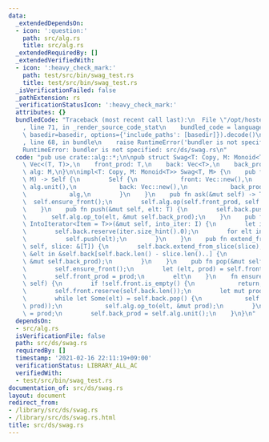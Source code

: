 ```yaml
---
data:
  _extendedDependsOn:
  - icon: ':question:'
    path: src/alg.rs
    title: src/alg.rs
  _extendedRequiredBy: []
  _extendedVerifiedWith:
  - icon: ':heavy_check_mark:'
    path: test/src/bin/swag_test.rs
    title: test/src/bin/swag_test.rs
  _isVerificationFailed: false
  _pathExtension: rs
  _verificationStatusIcon: ':heavy_check_mark:'
  attributes: {}
  bundledCode: "Traceback (most recent call last):\n  File \"/opt/hostedtoolcache/Python/3.9.1/x64/lib/python3.9/site-packages/onlinejudge_verify/documentation/build.py\"\
    , line 71, in _render_source_code_stat\n    bundled_code = language.bundle(stat.path,\
    \ basedir=basedir, options={'include_paths': [basedir]}).decode()\n  File \"/opt/hostedtoolcache/Python/3.9.1/x64/lib/python3.9/site-packages/onlinejudge_verify/languages/user_defined.py\"\
    , line 68, in bundle\n    raise RuntimeError('bundler is not specified: {}'.format(path.as_posix()))\n\
    RuntimeError: bundler is not specified: src/ds/swag.rs\n"
  code: "pub use crate::alg::*;\n\npub struct Swag<T: Copy, M: Monoid<T>> {\n    front:\
    \ Vec<(T, T)>,\n    front_prod: T,\n    back: Vec<T>,\n    back_prod: T,\n   \
    \ alg: M,\n}\n\nimpl<T: Copy, M: Monoid<T>> Swag<T, M> {\n    pub fn new(alg:\
    \ M) -> Self {\n        Self {\n            front: Vec::new(),\n            front_prod:\
    \ alg.unit(),\n            back: Vec::new(),\n            back_prod: alg.unit(),\n\
    \            alg,\n        }\n    }\n    pub fn ask(&mut self) -> T {\n      \
    \  self.ensure_front();\n        self.alg.op(self.front_prod, self.back_prod)\n\
    \    }\n    pub fn push(&mut self, elt: T) {\n        self.back.push(elt);\n \
    \       self.alg.op_to(elt, &mut self.back_prod);\n    }\n    pub fn extend<I:\
    \ IntoIterator<Item = T>>(&mut self, into_iter: I) {\n        let iter = into_iter.into_iter();\n\
    \        self.back.reserve(iter.size_hint().0);\n        for elt in iter {\n \
    \           self.push(elt);\n        }\n    }\n    pub fn extend_from_slice(&mut\
    \ self, slice: &[T]) {\n        self.back.extend_from_slice(slice);\n        for\
    \ &elt in &self.back[self.back.len() - slice.len()..] {\n            self.alg.op_to(elt,\
    \ &mut self.back_prod);\n        }\n    }\n    pub fn pop(&mut self) -> T {\n\
    \        self.ensure_front();\n        let (elt, prod) = self.front.pop().unwrap();\n\
    \        self.front_prod = prod;\n        elt\n    }\n    fn ensure_front(&mut\
    \ self) {\n        if !self.front.is_empty() {\n            return;\n        }\n\
    \        self.front.reserve(self.back.len());\n        let mut prod = self.alg.unit();\n\
    \        while let Some(elt) = self.back.pop() {\n            self.front.push((elt,\
    \ prod));\n            self.alg.op_to(elt, &mut prod);\n        }\n        self.front_prod\
    \ = prod;\n        self.back_prod = self.alg.unit();\n    }\n}\n"
  dependsOn:
  - src/alg.rs
  isVerificationFile: false
  path: src/ds/swag.rs
  requiredBy: []
  timestamp: '2021-02-16 22:11:19+09:00'
  verificationStatus: LIBRARY_ALL_AC
  verifiedWith:
  - test/src/bin/swag_test.rs
documentation_of: src/ds/swag.rs
layout: document
redirect_from:
- /library/src/ds/swag.rs
- /library/src/ds/swag.rs.html
title: src/ds/swag.rs
---
```

